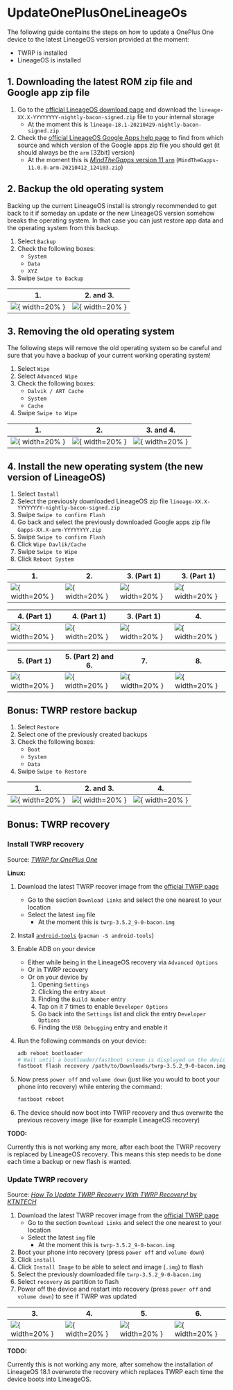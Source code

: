 # UpdateOnePlusOneLineageOs

The following guide contains the steps on how to update a OnePlus One device to the latest LineageOS version provided at the moment:

- TWRP is installed
- LineageOS is installed

## 1. Downloading the latest ROM zip file and Google app zip file

1. Go to the [official LineageOS download page](https://download.lineageos.org/bacon) and download the `lineage-XX.X-YYYYYYYY-nightly-bacon-signed.zip` file to your internal storage
   - At the moment this is `lineage-18.1-20210429-nightly-bacon-signed.zip`
2. Check the [official LineageOS Google Apps help page](https://wiki.lineageos.org/gapps.html) to find from which source and which version of the Google apps zip file you should get (it should always be the `arm` [32bit] version)
   - At the moment this is [*MindTheGapps* version 11 `arm`](https://androidfilehost.com/?w=files&flid=322935) (`MindTheGapps-11.0.0-arm-20210412_124103.zip`)

## 2. Backup the old operating system

Backing up the current LineageOS install is strongly recommended to get back to it if someday an update or the new LineageOS version somehow breaks the operating system.
In that case you can just restore app data and the operating system from this backup.

1. Select `Backup`
2. Check the following boxes:
   - `System`
   - `Data`
   - `XYZ`
3. Swipe `Swipe to Backup`

| 1. | 2. and 3. |
| --- | --- |
| ![](res/twrp_home.png){ width=20% } | ![](res/twrp_backup.png){ width=20% } |

## 3. Removing the old operating system

The following steps will remove the old operating system so be careful and sure that you have a backup of your current working operating system!

1. Select `Wipe`
2. Select `Advanced Wipe`
3. Check the following boxes:
   - `Dalvik / ART Cache`
   - `System`
   - `Cache`
4. Swipe `Swipe to Wipe`

| 1. | 2. | 3. and 4. |
| --- | --- | --- |
| ![](res/twrp_home.png){ width=20% } | ![](res/twrp_wipe.png){ width=20% } | ![](res/twrp_wipe_dialog.png){ width=20% } |

## 4. Install the new operating system (the new version of LineageOS)

1. Select `Install`
2. Select the previously downloaded LineageOS zip file `lineage-XX.X-YYYYYYYY-nightly-bacon-signed.zip`
3. Swipe `Swipe to confirm Flash`
4. Go back and select the previously downloaded Google apps zip file `Gapps-XX.X-arm-YYYYYYYY.zip`
5. Swipe `Swipe to confirm Flash`
6. Click `Wipe Davlik/Cache`
7. Swipe `Swipe to Wipe`
8. Click `Reboot System`

| 1. | 2. | 3. (Part 1) | 3. (Part 1) |
| --- | --- | --- | --- |
| ![](res/twrp_home.png){ width=20% } | ![](res/twrp_install_zip.png){ width=20% } | ![](res/twrp_install_zip_lineageos.png){ width=20% } | ![](res/twrp_install_zip_lineageos_finished.png){ width=20% } |

| 4. (Part 1) | 4. (Part 1) | 3. (Part 1) | 4. |
| --- | --- | --- | --- |
| ![](res/twrp_install_zip_google_apps.png){ width=20% } | ![](res/twrp_install_zip_google_apps_finished.png){ width=20% } |  ![](res/twrp_install_zip_lineageos_finished.png){ width=20% } | ![](res/twrp_install_zip.png){ width=20% } |

| 5. (Part 1) | 5. (Part 2) and 6. | 7. | 8. |
| --- | --- | --- | --- |
| ![](res/twrp_install_zip_google_apps.png){ width=20% } | ![](res/twrp_install_zip_lineageos_finished.png){ width=20% } | ![](res/twrp_install_zip_finished_wipe_cache.png){ width=20% } | ![](res/twrp_install_zip_lineageos_finished.png){ width=20% } |

## Bonus: TWRP restore backup

1. Select `Restore`
2. Select one of the previously created backups
3. Check the following boxes:
   - `Boot`
   - `System`
   - `Data`
4. Swipe `Swipe to Restore`

| 1. | 2. and 3. | 4. |
| --- | --- | --- |
| ![](res/twrp_home.png){ width=20% } | ![](res/twrp_restore.png){ width=20% } |![](res/twrp_restore_dialog.png){ width=20% } |

## Bonus: TWRP recovery

### Install TWRP recovery

Source: [*TWRP for OnePlus One*](https://twrp.me/oneplus/oneplusone.html)

**Linux:**

1. Download the latest TWRP recover image from the [official TWRP page](https://twrp.me/oneplus/oneplusone.html)
   - Go to the section `Download Links` and select the one nearest to your location
   - Select the latest `img` file
     - At the moment this is `twrp-3.5.2_9-0-bacon.img`
2. Install [`android-tools`](https://archlinux.org/packages/community/x86_64/android-tools/) (`pacman -S android-tools`)
3. Enable ADB on your device
   - Either while being in the LineageOS recovery via `Advanced Options`
   - Or in TWRP recovery
   - Or on your device by
     1. Opening `Settings`
     2. Clicking the entry `About`
     3. Finding the `Build Number` entry
     4. Tap on it 7 times to enable `Developer Options`
     5. Go back into the `Settings` list and click the entry `Developer Options`
     6. Finding the `USB Debugging` entry and enable it
4. Run the following commands on your device:

   ```sh
   adb reboot bootloader
   # Wait until a bootloader/fastboot screen is displayed on the device screen
   fastboot flash recovery /path/to/Downloads/twrp-3.5.2_9-0-bacon.img
   ```

5. Now press `power off` and `volume down` (just like you would to boot your phone into recovery) while entering the command:

   ```sh
   fastboot reboot
   ```

6. The device should now boot into TWRP recovery and thus overwrite the previous recovery image (like for example LineageOS recovery)

**TODO:**

Currently this is not working any more, after each boot the TWRP recovery is replaced by LineageOS recovery.
This means this step needs to be done each time a backup or new flash is wanted.

### Update TWRP recovery

Source: [*How To Update TWRP Recovery With TWRP Recovery!* by *KTNTECH*](https://www.youtube.com/watch?v=WAXyPXRkCb0)

1. Download the latest TWRP recover image from the [official TWRP page](https://twrp.me/oneplus/oneplusone.html)
   - Go to the section `Download Links` and select the one nearest to your location
   - Select the latest `img` file
     - At the moment this is `twrp-3.5.2_9-0-bacon.img`
2. Boot your phone into recovery (press `power off` and `volume down`)
3. Click `install`
4. Click `Install Image` to be able to select and image (`.img`) to flash
5. Select the previously downloaded file `twrp-3.5.2_9-0-bacon.img`
6. Select `recovery` as partition to flash
7. Power off the device and restart into recovery (press `power off` and `volume down`) to see if TWRP was updated

| 3. | 4. | 5. | 6. |
| --- | --- | --- | --- |
| ![](res/twrp_home.png){ width=20% } | ![](res/twrp_install_zip.png){ width=20% } | ![](res/twrp_install_image.png){ width=20% } | ![](res/twrp_install_image_recovery.png){ width=20% } |

**TODO:**

Currently this is not working any more, after somehow the installation of LineageOS 18.1 overwrote the recovery which replaces TWRP each time the device boots into LineageOS.
